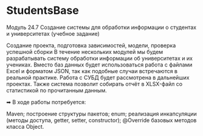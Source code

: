 # StudentsBase
Модуль 24.7 Создание системы для обработки информации о студентах и университетах (учебное задание)

Создание проекта, подготовка зависимостей, модели, проверка успешной сборки
В течение нескольких модулей мы будем разрабатывать систему обработки информации об университетах и их учениках. Вместо баз данных будет использоваться работа с файлами Excel и форматом JSON, так как подобные случаи встречаются в реальной практике. Работа с СУБД будет рассмотрена в дальнейших проектах. Также система позволит собирать отчёт в XLSX-файл со статистикой по прочитанным данным.

➡ В ходе работы потребуется:

Maven;
построение структуры пакетов;
enum;
реализация инкапсуляции (методы доступа, getter, setter, constructor);
@Override базовых методов класса Object.
